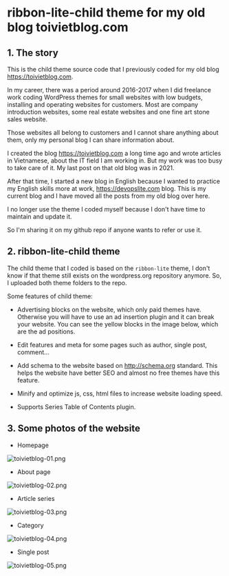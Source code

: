 # ribbon-lite-child theme for my old blog toivietblog.com

## 1. The story

This is the child theme source code that I previously coded for my old blog https://toivietblog.com.

In my career, there was a period around 2016-2017 when I did freelance work coding WordPress themes for small websites with low budgets, installing and operating websites for customers. Most are company introduction websites, some real estate websites and one fine art stone sales website.

Those websites all belong to customers and I cannot share anything about them, only my personal blog I can share information about.

I created the blog https://toivietblog.com a long time ago and wrote articles in Vietnamese, about the IT field I am working in. But my work was too busy to take care of it. My last post on that old blog was in 2021.

After that time, I started a new blog in English because I wanted to practice my English skills more at work, https://devopslite.com blog. This is my current blog and I have moved all the posts from my old blog over here.

I no longer use the theme I coded myself because I don't have time to maintain and update it.

So I'm sharing it on my github repo if anyone wants to refer or use it.

## 2. ribbon-lite-child theme

The child theme that I coded is based on the `ribbon-lite` theme, I don't know if that theme still exists on the wordpress.org repository anymore. So, I uploaded both theme folders to the repo.

Some features of child theme:

- Advertising blocks on the website, which only paid themes have. Otherwise you will have to use an ad insertion plugin and it can break your website. You can see the yellow blocks in the image below, which are the ad positions.

- Edit features and meta for some pages such as author, single post, comment...

- Add schema to the website based on http://schema.org standard. This helps the website have better SEO and almost no free themes have this feature.

- Minify and optimize js, css, html files to increase website loading speed.

- Supports Series Table of Contents plugin.

## 3. Some photos of the website

- Homepage

![toivietblog-01.png](./images/toivietblog-01.png)

- About page

![toivietblog-02.png](./images/toivietblog-02.png)

- Article series

![toivietblog-03.png](./images/toivietblog-03.png)

- Category

![toivietblog-04.png](./images/toivietblog-04.png)

- Single post

![toivietblog-05.png](./images/toivietblog-05.png)
